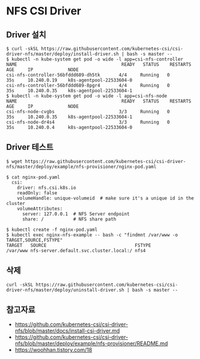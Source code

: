 # NFS CSI Driver 

## 
## Driver 설치
```
$ curl -skSL https://raw.githubusercontent.com/kubernetes-csi/csi-driver-nfs/master/deploy/install-driver.sh | bash -s master --
$ kubectl -n kube-system get pod -o wide -l app=csi-nfs-controller
NAME                                       READY   STATUS    RESTARTS   AGE     IP             NODE
csi-nfs-controller-56bfddd689-dh5tk       4/4     Running   0          35s     10.240.0.19    k8s-agentpool-22533604-0
csi-nfs-controller-56bfddd689-8pgr4       4/4     Running   0          35s     10.240.0.35    k8s-agentpool-22533604-1
$ kubectl -n kube-system get pod -o wide -l app=csi-nfs-node
NAME                                       READY   STATUS    RESTARTS   AGE     IP             NODE
csi-nfs-node-cvgbs                        3/3     Running   0          35s     10.240.0.35    k8s-agentpool-22533604-1
csi-nfs-node-dr4s4                        3/3     Running   0          35s     10.240.0.4     k8s-agentpool-22533604-0
```

## Driver 테스트
```
$ wget https://raw.githubusercontent.com/kubernetes-csi/csi-driver-nfs/master/deploy/example/nfs-provisioner/nginx-pod.yaml

$ cat nginx-pod.yaml
  csi:
    driver: nfs.csi.k8s.io
    readOnly: false
    volumeHandle: unique-volumeid  # make sure it's a unique id in the cluster
    volumeAttributes:
      server: 127.0.0.1  # NFS Server endpoint
      share: /           # NFS share path      
      
$ kubectl create -f nginx-pod.yaml
$ kubectl exec nginx-nfs-example -- bash -c "findmnt /var/www -o TARGET,SOURCE,FSTYPE"
TARGET   SOURCE                                 FSTYPE
/var/www nfs-server.default.svc.cluster.local:/ nfs4
```

## 삭제
```
curl -skSL https://raw.githubusercontent.com/kubernetes-csi/csi-driver-nfs/master/deploy/uninstall-driver.sh | bash -s master --
```

## 참고자료
- https://github.com/kubernetes-csi/csi-driver-nfs/blob/master/docs/install-csi-driver.md
- https://github.com/kubernetes-csi/csi-driver-nfs/blob/master/deploy/example/nfs-provisioner/README.md
- https://woohhan.tistory.com/18
